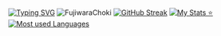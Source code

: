 [![Typing SVG](https://readme-typing-svg.herokuapp.com?font=Fira+Code&pause=1000&color=4532F7&width=435&lines=Python%2C+JS%2C+C%2B%2B+and+PHP)](https://git.io/typing-svg)
![FujiwaraChoki](https://komarev.com/ghpvc/?username=FujiwaraChoki&label=Profile%20views&color=0e75b6&style=flat)
[![GitHub Streak](https://github-readme-streak-stats.herokuapp.com/?user=FujiwaraChoki)](https://git.io/streak-stats)
[![My Stats ⭐](https://github-readme-stats.vercel.app/api?username=FujiwaraChoki&show_icons=true&theme=tokyonight)](https://github.com/anuraghazra/github-readme-stats)
<br />
[![Most used Languages](https://github-readme-stats.vercel.app/api/top-langs/?username=FujiwaraChoki&theme=tokyonight)](https://github.com/anuraghazra/github-readme-stats)
